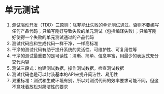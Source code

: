 # 单元测试
1. 测试驱动开发（TDD）三原则：除非能让失败的单元测试通过，否则不要编写任何产品代码；只编写刚好导致失败的单元测试（包括编译失败）；只编写刚好使得一个失败的单元测试通过的产品代码
2. 测试代码应和生成代码一样干净，一样高标准
3. 干净的测试代码有助于提升系统的灵活性、可维护性、可复用性等
4. 干净的测试最重要的是可读性：清晰、简单、信息丰富，用最少的表达式充分交代内容
5. 测试三段式：构建测试数据，操作测试数据，检查测试数据
6. 测试代码也是可以封装基本的API来提升简洁性、易用性
7. 双重标准：测试和生成环境有别，所以对测试代码的效率要求可能不同，但这不意味着放松对简洁性的要求
